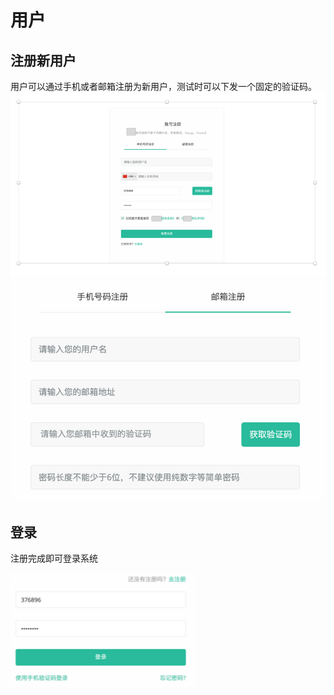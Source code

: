 # 用户

## 注册新用户

用户可以通过手机或者邮箱注册为新用户，测试时可以下发一个固定的验证码。
![注册](../../assets/register.png)
![注册](../../assets/register2.png)

## 登录

注册完成即可登录系统

![登录](../../assets/login.png)
